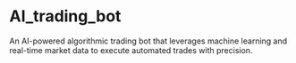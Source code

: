 # AI_trading_bot
An AI-powered algorithmic trading bot that leverages machine learning and real-time market data to execute automated trades with precision.
